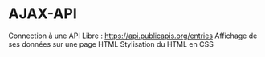 # AJAX-API

Connection à une API Libre : https://api.publicapis.org/entries
Affichage de ses données sur une page HTML 
Stylisation du HTML en CSS
